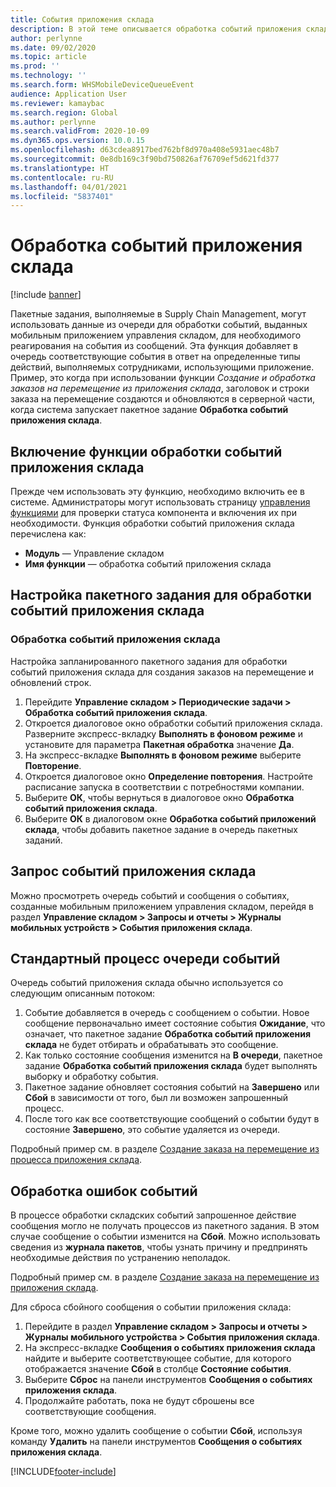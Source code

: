 ```yaml
---
title: События приложения склада
description: В этой теме описывается обработка событий приложения склада, используемая для обработки сообщений о событиях приложения склада в рамках пакетного задания.
author: perlynne
ms.date: 09/02/2020
ms.topic: article
ms.prod: ''
ms.technology: ''
ms.search.form: WHSMobileDeviceQueueEvent
audience: Application User
ms.reviewer: kamaybac
ms.search.region: Global
ms.author: perlynne
ms.search.validFrom: 2020-10-09
ms.dyn365.ops.version: 10.0.15
ms.openlocfilehash: d63cdea8917bed762bf8d970a408e5931aec48b7
ms.sourcegitcommit: 0e8db169c3f90bd750826af76709ef5d621fd377
ms.translationtype: HT
ms.contentlocale: ru-RU
ms.lasthandoff: 04/01/2021
ms.locfileid: "5837401"
---
```

# <a name="warehouse-app-event-processing"></a>Обработка событий приложения склада

[!include [banner](../includes/banner.md)]

Пакетные задания, выполняемые в Supply Chain Management, могут использовать данные из очереди для обработки событий, выданных мобильным приложением управления складом, для необходимого реагирования на события из сообщений. Эта функция добавляет в очередь соответствующие события в ответ на определенные типы действий, выполняемых сотрудниками, использующими приложение. Пример, это когда при использовании функции *Создание и обработка заказов на перемещение из приложения склада*, заголовок и строки заказа на перемещение создаются и обновляются в серверной части, когда система запускает пакетное задание **Обработка событий приложения склада**.

## <a name="enable-the-process-warehouse-app-events-feature"></a>Включение функции обработки событий приложения склада

Прежде чем использовать эту функцию, необходимо включить ее в системе. Администраторы могут использовать страницу [управления функциями](../../fin-ops-core/fin-ops/get-started/feature-management/feature-management-overview.md) для проверки статуса компонента и включения их при необходимости. Функция обработки событий приложения склада перечислена как:

- **Модуль** — Управление складом
- **Имя функции** — обработка событий приложения склада

## <a name="set-up-a-batch-job-to-process-warehouse-app-events"></a>Настройка пакетного задания для обработки событий приложения склада

### <a name="process-warehouse-app-events"></a>Обработка событий приложения склада

Настройка запланированного пакетного задания для обработки событий приложения склада для создания заказов на перемещение и обновлений строк.

1. Перейдите **Управление складом \> Периодические задачи \> Обработка событий приложения склада**.
1. Откроется диалоговое окно обработки событий приложения склада. Разверните экспресс-вкладку **Выполнять в фоновом режиме** и установите для параметра **Пакетная обработка** значение **Да**.
1. На экспресс-вкладке **Выполнять в фоновом режиме** выберите **Повторение**.
1. Откроется диалоговое окно **Определение повторения**. Настройте расписание запуска в соответствии с потребностями компании.
1. Выберите **ОК**, чтобы вернуться в диалоговое окно **Обработка событий приложения склада**.
1. Выберите **ОК** в диалоговом окне **Обработка событий приложений склада**, чтобы добавить пакетное задание в очередь пакетных заданий.

## <a name="query-warehouse-app-events"></a>Запрос событий приложения склада

Можно просмотреть очередь событий и сообщения о событиях, созданные мобильным приложением управления складом, перейдя в раздел **Управление складом \> Запросы и отчеты \> Журналы мобильных устройств \> События приложения склада**.

## <a name="the-standard-event-queue-process"></a>Стандартный процесс очереди событий

Очередь событий приложения склада обычно используется со следующим описанным потоком:

1. Событие добавляется в очередь с сообщением о событии. Новое сообщение первоначально имеет состояние события **Ожидание**, что означает, что пакетное задание **Обработка событий приложения склада** не будет отбирать и обрабатывать это сообщение.
1. Как только состояние сообщения изменится на **В очереди**, пакетное задание **Обработка событий приложения склада** будет выполнять выборку и обработку события.
1. Пакетное задание обновляет состояния событий на **Завершено** или **Сбой** в зависимости от того, был ли возможен запрошенный процесс.
1. После того как все соответствующие сообщений о событии будут в состояние **Завершено**, это событие удаляется из очереди.

 Подробный пример см. в разделе [Создание заказа на перемещение из процесса приложения склада](create-transfer-order-from-warehouse-app.md).

## <a name="handle-event-errors"></a>Обработка ошибок событий

В процессе обработки складских событий запрошенное действие сообщения могло не получать процессов из пакетного задания. В этом случае сообщение о событии изменится на **Сбой**. Можно использовать сведения из **журнала пакетов**, чтобы узнать причину и предпринять необходимые действия по устранению неполадок.

Подробный пример см. в разделе [Создание заказа на перемещение из приложения склада](create-transfer-order-from-warehouse-app.md).

Для сброса сбойного сообщения о событии приложения склада:

1. Перейдите в раздел **Управление складом \> Запросы и отчеты \> Журналы мобильного устройства \> События приложения склада**.
1. На экспресс-вкладке **Сообщения о событиях приложения склада** найдите и выберите соответствующее событие, для которого отображается значение **Сбой** в столбце **Состояние события**.
1. Выберите **Сброс** на панели инструментов **Сообщения о событиях приложения склада**.
1. Продолжайте работать, пока не будут сброшены все соответствующие сообщения.

Кроме того, можно удалить сообщение о событии **Сбой**, используя команду **Удалить** на панели инструментов **Сообщения о событиях приложения склада**.


[!INCLUDE[footer-include](../../includes/footer-banner.md)]